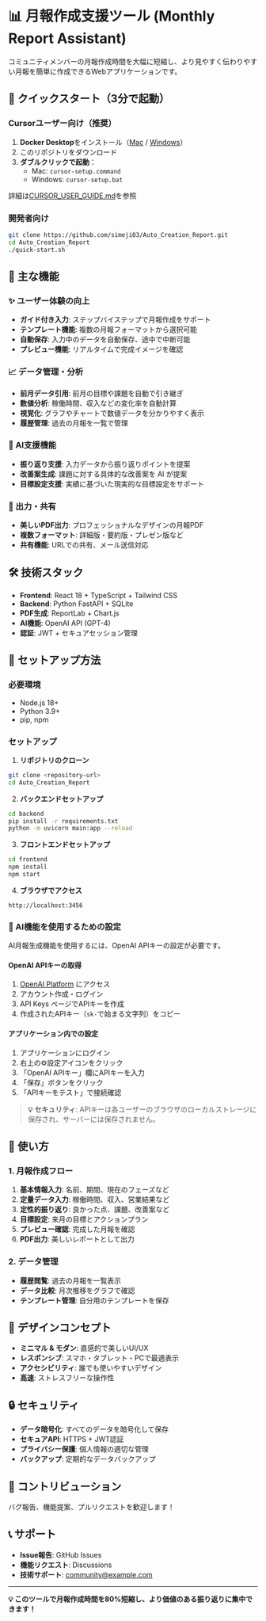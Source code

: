 # 📊 月報作成支援ツール (Monthly Report Assistant)

コミュニティメンバーの月報作成時間を大幅に短縮し、より見やすく伝わりやすい月報を簡単に作成できるWebアプリケーションです。

## 🚀 クイックスタート（3分で起動）

### Cursorユーザー向け（推奨）
1. **Docker Desktop**をインストール（[Mac](https://www.docker.com/products/docker-desktop/) / [Windows](https://www.docker.com/products/docker-desktop/)）
2. このリポジトリをダウンロード
3. **ダブルクリックで起動**：
   - Mac: `cursor-setup.command`
   - Windows: `cursor-setup.bat`

詳細は[CURSOR_USER_GUIDE.md](CURSOR_USER_GUIDE.md)を参照

### 開発者向け
```bash
git clone https://github.com/simeji03/Auto_Creation_Report.git
cd Auto_Creation_Report
./quick-start.sh
```

## 🎯 主な機能

### ✨ ユーザー体験の向上
- **ガイド付き入力**: ステップバイステップで月報作成をサポート
- **テンプレート機能**: 複数の月報フォーマットから選択可能
- **自動保存**: 入力中のデータを自動保存、途中で中断可能
- **プレビュー機能**: リアルタイムで完成イメージを確認

### 📈 データ管理・分析
- **前月データ引用**: 前月の目標や課題を自動で引き継ぎ
- **数値分析**: 稼働時間、収入などの変化率を自動計算
- **視覚化**: グラフやチャートで数値データを分かりやすく表示
- **履歴管理**: 過去の月報を一覧で管理

### 🤖 AI支援機能
- **振り返り支援**: 入力データから振り返りポイントを提案
- **改善案生成**: 課題に対する具体的な改善案を AI が提案
- **目標設定支援**: 実績に基づいた現実的な目標設定をサポート

### 📄 出力・共有
- **美しいPDF出力**: プロフェッショナルなデザインの月報PDF
- **複数フォーマット**: 詳細版・要約版・プレゼン版など
- **共有機能**: URLでの共有、メール送信対応

## 🛠️ 技術スタック

- **Frontend**: React 18 + TypeScript + Tailwind CSS
- **Backend**: Python FastAPI + SQLite
- **PDF生成**: ReportLab + Chart.js
- **AI機能**: OpenAI API (GPT-4)
- **認証**: JWT + セキュアセッション管理

## 🚀 セットアップ方法

### 必要環境
- Node.js 18+
- Python 3.9+
- pip, npm

### セットアップ

1. **リポジトリのクローン**
```bash
git clone <repository-url>
cd Auto_Creation_Report
```

2. **バックエンドセットアップ**
```bash
cd backend
pip install -r requirements.txt
python -m uvicorn main:app --reload
```

3. **フロントエンドセットアップ**
```bash
cd frontend
npm install
npm start
```

4. **ブラウザでアクセス**
```
http://localhost:3456
```

### 🔑 AI機能を使用するための設定

AI月報生成機能を使用するには、OpenAI APIキーの設定が必要です。

#### OpenAI APIキーの取得
1. [OpenAI Platform](https://platform.openai.com/) にアクセス
2. アカウント作成・ログイン
3. API Keys ページでAPIキーを作成
4. 作成されたAPIキー（`sk-`で始まる文字列）をコピー

#### アプリケーション内での設定
1. アプリケーションにログイン
2. 右上の⚙️設定アイコンをクリック
3. 「OpenAI APIキー」欄にAPIキーを入力
4. 「保存」ボタンをクリック
5. 「APIキーをテスト」で接続確認

> **💡 セキュリティ**: APIキーは各ユーザーのブラウザのローカルストレージに保存され、サーバーには保存されません。

## 📱 使い方

### 1. 月報作成フロー
1. **基本情報入力**: 名前、期間、現在のフェーズなど
2. **定量データ入力**: 稼働時間、収入、営業結果など
3. **定性的振り返り**: 良かった点、課題、改善案など
4. **目標設定**: 来月の目標とアクションプラン
5. **プレビュー確認**: 完成した月報を確認
6. **PDF出力**: 美しいレポートとして出力

### 2. データ管理
- **履歴閲覧**: 過去の月報を一覧表示
- **データ比較**: 月次推移をグラフで確認
- **テンプレート管理**: 自分用のテンプレートを保存

## 🎨 デザインコンセプト

- **ミニマル & モダン**: 直感的で美しいUI/UX
- **レスポンシブ**: スマホ・タブレット・PCで最適表示
- **アクセシビリティ**: 誰でも使いやすいデザイン
- **高速**: ストレスフリーな操作性

## 🔒 セキュリティ

- **データ暗号化**: すべてのデータを暗号化して保存
- **セキュアAPI**: HTTPS + JWT認証
- **プライバシー保護**: 個人情報の適切な管理
- **バックアップ**: 定期的なデータバックアップ

## 🤝 コントリビューション

バグ報告、機能提案、プルリクエストを歓迎します！

## 📞 サポート

- **Issue報告**: GitHub Issues
- **機能リクエスト**: Discussions
- **技術サポート**: community@example.com

---

**💡 このツールで月報作成時間を80%短縮し、より価値のある振り返りに集中できます！**